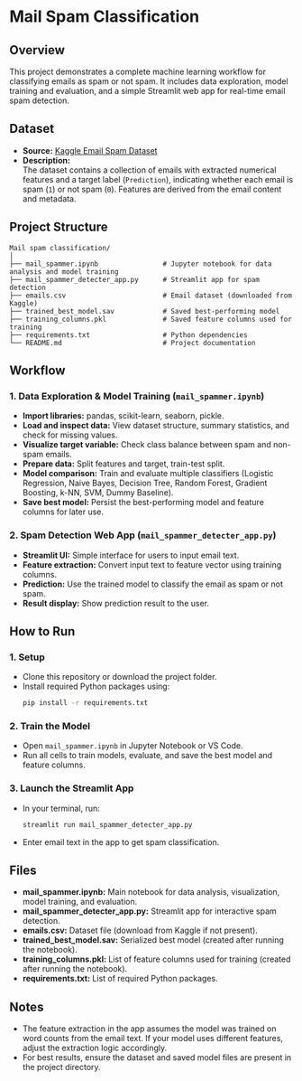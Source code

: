# Mail Spam Classification

## Overview

This project demonstrates a complete machine learning workflow for classifying emails as spam or not spam. It includes data exploration, model training and evaluation, and a simple Streamlit web app for real-time email spam detection.

## Dataset

- **Source:** [Kaggle Email Spam Dataset](https://www.kaggle.com/datasets/balakrishnamp/email-spam-classification-dataset)
- **Description:**  
  The dataset contains a collection of emails with extracted numerical features and a target label (`Prediction`), indicating whether each email is spam (`1`) or not spam (`0`). Features are derived from the email content and metadata.

## Project Structure

```
Mail spam classification/
│
├── mail_spammer.ipynb                # Jupyter notebook for data analysis and model training
├── mail_spammer_detecter_app.py      # Streamlit app for spam detection
├── emails.csv                        # Email dataset (downloaded from Kaggle)
├── trained_best_model.sav            # Saved best-performing model
├── training_columns.pkl              # Saved feature columns used for training
├── requirements.txt                  # Python dependencies
└── README.md                         # Project documentation
```

## Workflow

### 1. Data Exploration & Model Training (`mail_spammer.ipynb`)
- **Import libraries:** pandas, scikit-learn, seaborn, pickle.
- **Load and inspect data:** View dataset structure, summary statistics, and check for missing values.
- **Visualize target variable:** Check class balance between spam and non-spam emails.
- **Prepare data:** Split features and target, train-test split.
- **Model comparison:** Train and evaluate multiple classifiers (Logistic Regression, Naive Bayes, Decision Tree, Random Forest, Gradient Boosting, k-NN, SVM, Dummy Baseline).
- **Save best model:** Persist the best-performing model and feature columns for later use.

### 2. Spam Detection Web App (`mail_spammer_detecter_app.py`)
- **Streamlit UI:** Simple interface for users to input email text.
- **Feature extraction:** Convert input text to feature vector using training columns.
- **Prediction:** Use the trained model to classify the email as spam or not spam.
- **Result display:** Show prediction result to the user.

## How to Run

### 1. Setup

- Clone this repository or download the project folder.
- Install required Python packages using:
  ```bash
  pip install -r requirements.txt
  ```

### 2. Train the Model

- Open `mail_spammer.ipynb` in Jupyter Notebook or VS Code.
- Run all cells to train models, evaluate, and save the best model and feature columns.

### 3. Launch the Streamlit App

- In your terminal, run:
  ```bash
  streamlit run mail_spammer_detecter_app.py
  ```
- Enter email text in the app to get spam classification.

## Files

- **mail_spammer.ipynb:** Main notebook for data analysis, visualization, model training, and evaluation.
- **mail_spammer_detecter_app.py:** Streamlit app for interactive spam detection.
- **emails.csv:** Dataset file (download from Kaggle if not present).
- **trained_best_model.sav:** Serialized best model (created after running the notebook).
- **training_columns.pkl:** List of feature columns used for training (created after running the notebook).
- **requirements.txt:** List of required Python packages.

## Notes

- The feature extraction in the app assumes the model was trained on word counts from the email text. If your model uses different features, adjust the extraction logic accordingly.
- For best results, ensure the dataset and saved model files are present in the project directory.

